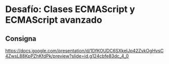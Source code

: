 
# Desafío: Clases ECMAScript y ECMAScript avanzado

## Consigna
https://docs.google.com/presentation/d/1DfKOUDC6SXkeIJp42ZvkOgHvsC4ZwsL88KpPZhKfdPk/preview?slide=id.g124cbfe83dc_4_0






